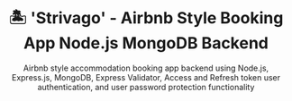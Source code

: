 <h1 align="center">🏝️ 'Strivago' - Airbnb Style Booking App Node.js MongoDB Backend</h1>

<p align="center">Airbnb style accommodation booking app backend using Node.js, Express.js, MongoDB, Express Validator, Access and Refresh token user authentication, and user password protection functionality</p>